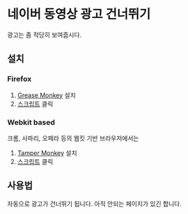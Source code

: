 # 네이버 동영상 광고 건너뛰기

광고는 좀 적당히 보여줍시다.


## 설치

### Firefox

1. [Grease Monkey](https://addons.mozilla.org/en-us/firefox/addon/greasemonkey/) 설치
1. [스크립트](https://raw.githubusercontent.com/elegwance/skip-ad-naver-video/master/skip-ad-naver-video.user.js) 클릭

### Webkit based

크롬, 사파리, 오페라 등의 웹킷 기반 브라우저에서는

1. [Tamper Monkey](https://tampermonkey.net/) 설치
1. [스크립트](https://raw.githubusercontent.com/elegwance/skip-ad-naver-video/master/skip-ad-naver-video.user.js) 클릭

## 사용법

자동으로 광고가 건너뛰기 됩니다. 아직 안되는 페이지가 있긴 합니다.